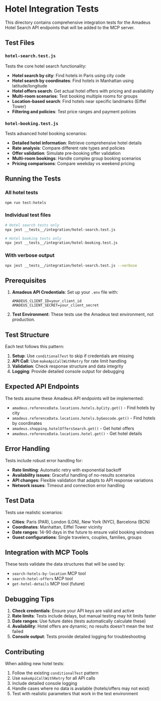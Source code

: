 # Hotel Integration Tests

This directory contains comprehensive integration tests for the Amadeus Hotel Search API endpoints that will be added to the MCP server.

## Test Files

### `hotel-search.test.js`
Tests the core hotel search functionality:
- **Hotel search by city**: Find hotels in Paris using city code
- **Hotel search by coordinates**: Find hotels in Manhattan using latitude/longitude
- **Hotel offers search**: Get actual hotel offers with pricing and availability
- **Multi-room scenarios**: Test booking multiple rooms for groups
- **Location-based search**: Find hotels near specific landmarks (Eiffel Tower)
- **Filtering and policies**: Test price ranges and payment policies

### `hotel-booking.test.js` 
Tests advanced hotel booking scenarios:
- **Detailed hotel information**: Retrieve comprehensive hotel details
- **Rate analysis**: Compare different rate types and policies
- **Offer validation**: Simulate pre-booking offer validation
- **Multi-room bookings**: Handle complex group booking scenarios
- **Pricing comparisons**: Compare weekday vs weekend pricing

## Running the Tests

### All hotel tests
```bash
npm run test:hotels
```

### Individual test files
```bash
# Hotel search tests only
npx jest __tests__/integration/hotel-search.test.js

# Hotel booking tests only  
npx jest __tests__/integration/hotel-booking.test.js
```

### With verbose output
```bash
npx jest __tests__/integration/hotel-search.test.js --verbose
```

## Prerequisites

1. **Amadeus API Credentials**: Set up your `.env` file with:
   ```
   AMADEUS_CLIENT_ID=your_client_id
   AMADEUS_CLIENT_SECRET=your_client_secret
   ```

2. **Test Environment**: These tests use the Amadeus test environment, not production.

## Test Structure

Each test follows this pattern:
1. **Setup**: Use `conditionalTest` to skip if credentials are missing
2. **API Call**: Use `makeApiCallWithRetry` for rate limit handling  
3. **Validation**: Check response structure and data integrity
4. **Logging**: Provide detailed console output for debugging

## Expected API Endpoints

The tests assume these Amadeus API endpoints will be implemented:

- `amadeus.referenceData.locations.hotels.byCity.get()` - Find hotels by city
- `amadeus.referenceData.locations.hotels.byGeocode.get()` - Find hotels by coordinates  
- `amadeus.shopping.hotelOffersSearch.get()` - Get hotel offers
- `amadeus.referenceData.locations.hotel.get()` - Get hotel details

## Error Handling

Tests include robust error handling for:
- **Rate limiting**: Automatic retry with exponential backoff
- **Availability issues**: Graceful handling of no-results scenarios
- **API changes**: Flexible validation that adapts to API response variations
- **Network issues**: Timeout and connection error handling

## Test Data

Tests use realistic scenarios:
- **Cities**: Paris (PAR), London (LON), New York (NYC), Barcelona (BCN)
- **Coordinates**: Manhattan, Eiffel Tower vicinity
- **Date ranges**: 14-90 days in the future to ensure valid booking windows
- **Guest configurations**: Single travelers, couples, families, groups

## Integration with MCP Tools

These tests validate the data structures that will be used by:
- `search-hotels-by-location` MCP tool
- `search-hotel-offers` MCP tool  
- `get-hotel-details` MCP tool (future)

## Debugging Tips

1. **Check credentials**: Ensure your API keys are valid and active
2. **Rate limits**: Tests include delays, but manual testing may hit limits faster
3. **Date ranges**: Use future dates (tests automatically calculate these)
4. **Availability**: Hotel offers are dynamic; no results doesn't mean the test failed
5. **Console output**: Tests provide detailed logging for troubleshooting

## Contributing

When adding new hotel tests:
1. Follow the existing `conditionalTest` pattern
2. Use `makeApiCallWithRetry` for all API calls
3. Include detailed console logging
4. Handle cases where no data is available (hotels/offers may not exist)
5. Test with realistic parameters that work in the test environment
